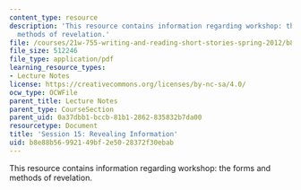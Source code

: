 ```yaml
---
content_type: resource
description: 'This resource contains information regarding workshop: the forms and
  methods of revelation.'
file: /courses/21w-755-writing-and-reading-short-stories-spring-2012/b8e88b56992149bf2e5028372f30ebab_MIT21W_755S12_ses15.pdf
file_size: 512246
file_type: application/pdf
learning_resource_types:
- Lecture Notes
license: https://creativecommons.org/licenses/by-nc-sa/4.0/
ocw_type: OCWFile
parent_title: Lecture Notes
parent_type: CourseSection
parent_uid: 0a37dbb1-bccb-81b1-2862-835832b7da00
resourcetype: Document
title: 'Session 15: Revealing Information'
uid: b8e88b56-9921-49bf-2e50-28372f30ebab
---
```

This resource contains information regarding workshop: the forms and methods of revelation.